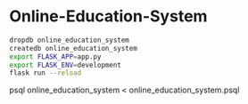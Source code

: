 # Online-Education-System

```bash
dropdb online_education_system
createdb online_education_system
export FLASK_APP=app.py
export FLASK_ENV=development
flask run --reload
```

psql online_education_system < online_education_system.psql
